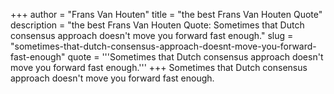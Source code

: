 +++
author = "Frans Van Houten"
title = "the best Frans Van Houten Quote"
description = "the best Frans Van Houten Quote: Sometimes that Dutch consensus approach doesn't move you forward fast enough."
slug = "sometimes-that-dutch-consensus-approach-doesnt-move-you-forward-fast-enough"
quote = '''Sometimes that Dutch consensus approach doesn't move you forward fast enough.'''
+++
Sometimes that Dutch consensus approach doesn't move you forward fast enough.

